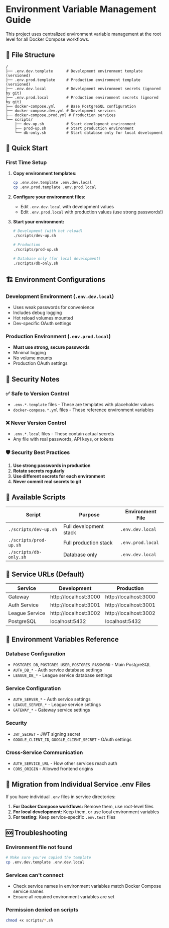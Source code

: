 # Environment Variable Management Guide

This project uses centralized environment variable management at the root level for all Docker Compose workflows.

## 📁 File Structure

```
/
├── .env.dev.template      # Development environment template (versioned)
├── .env.prod.template     # Production environment template (versioned)
├── .env.dev.local         # Development environment secrets (ignored by git)
├── .env.prod.local        # Production environment secrets (ignored by git)
├── docker-compose.yml     # Base PostgreSQL configuration
├── docker-compose.dev.yml # Development services
├── docker-compose.prod.yml # Production services
└── scripts/
    ├── dev-up.sh          # Start development environment
    ├── prod-up.sh         # Start production environment
    └── db-only.sh         # Start database only for local development
```

## 🚀 Quick Start

### First Time Setup

1. **Copy environment templates:**
   ```bash
   cp .env.dev.template .env.dev.local
   cp .env.prod.template .env.prod.local
   ```

2. **Configure your environment files:**
   - Edit `.env.dev.local` with development values
   - Edit `.env.prod.local` with production values (use strong passwords!)

3. **Start your environment:**
   ```bash
   # Development (with hot reload)
   ./scripts/dev-up.sh
   
   # Production
   ./scripts/prod-up.sh
   
   # Database only (for local development)
   ./scripts/db-only.sh
   ```

## 🏗️ Environment Configurations

### Development Environment (`.env.dev.local`)
- Uses weak passwords for convenience
- Includes debug logging
- Hot reload volumes mounted
- Dev-specific OAuth settings

### Production Environment (`.env.prod.local`)
- **Must use strong, secure passwords**
- Minimal logging
- No volume mounts
- Production OAuth settings

## 🔐 Security Notes

### ✅ Safe to Version Control
- `.env.*.template` files - These are templates with placeholder values
- `docker-compose.*.yml` files - These reference environment variables

### ❌ Never Version Control
- `.env.*.local` files - These contain actual secrets
- Any file with real passwords, API keys, or tokens

### 🛡️ Security Best Practices

1. **Use strong passwords in production**
2. **Rotate secrets regularly**
3. **Use different secrets for each environment**
4. **Never commit real secrets to git**

## 🎯 Available Scripts

| Script | Purpose | Environment File |
|--------|---------|------------------|
| `./scripts/dev-up.sh` | Full development stack | `.env.dev.local` |
| `./scripts/prod-up.sh` | Full production stack | `.env.prod.local` |
| `./scripts/db-only.sh` | Database only | `.env.dev.local` |

## 🚀 Service URLs (Default)

| Service | Development | Production |
|---------|-------------|------------|
| Gateway | http://localhost:3000 | http://localhost:3000 |
| Auth Service | http://localhost:3001 | http://localhost:3001 |
| League Service | http://localhost:3002 | http://localhost:3002 |
| PostgreSQL | localhost:5432 | localhost:5432 |

## 🔧 Environment Variables Reference

### Database Configuration
- `POSTGRES_DB`, `POSTGRES_USER`, `POSTGRES_PASSWORD` - Main PostgreSQL
- `AUTH_DB_*` - Auth service database settings
- `LEAGUE_DB_*` - League service database settings

### Service Configuration
- `AUTH_SERVER_*` - Auth service settings
- `LEAGUE_SERVER_*` - League service settings
- `GATEWAY_*` - Gateway service settings

### Security
- `JWT_SECRET` - JWT signing secret
- `GOOGLE_CLIENT_ID`, `GOOGLE_CLIENT_SECRET` - OAuth settings

### Cross-Service Communication
- `AUTH_SERVICE_URL` - How other services reach auth
- `CORS_ORIGIN` - Allowed frontend origins

## 🔄 Migration from Individual Service .env Files

If you have individual `.env` files in service directories:

1. **For Docker Compose workflows:** Remove them, use root-level files
2. **For local development:** Keep them, or use local environment variables
3. **For testing:** Keep service-specific `.env.test` files

## 🆘 Troubleshooting

### Environment file not found
```bash
# Make sure you've copied the template
cp .env.dev.template .env.dev.local
```

### Services can't connect
- Check service names in environment variables match Docker Compose service names
- Ensure all required environment variables are set

### Permission denied on scripts
```bash
chmod +x scripts/*.sh
```

